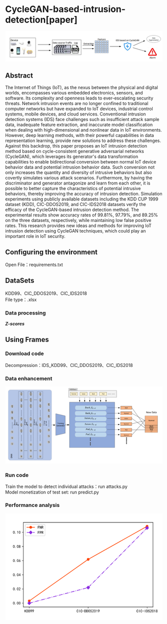# CycleGAN-based-intrusion-detection[paper]
![image](https://github.com/poshangcun13/CycleGAN-based-intrusion-detection/blob/main/ALL.png)
## Abstract
 The Internet of Things (IoT), as the nexus between the physical and digital worlds, encompasses various embedded electronics, sensors, and software. Its complexity and openness leads to ever-escalating security threats. Network intrusion events are no longer confined to traditional computer networks but have expanded to IoT devices, industrial control systems, mobile devices, and cloud services. Conventional intrusion detection systems (IDS) face challenges such as insufficient attack sample data, inadequate feature extraction, and inaccurate model classification when dealing with high-dimensional and nonlinear data in IoT environments. However, deep learning methods, with their powerful capabilities in data representation learning, provide new solutions to address these challenges. Against this backdrop, this paper proposes an IoT intrusion detection method based on cycle-consistent generative adversarial networks (CycleGAN), which leverages its generator's data transformation capabilities to enable bidirectional conversion between normal IoT device behavior data and potential intrusion behavior data. Such conversion not only increases the quantity and diversity of intrusive behaviors but also covertly simulates various attack scenarios. Furthermore, by having the discriminator and generator antagonize and learn from each other, it is possible to better capture the characteristics of potential intrusive behaviors, thereby improving the accuracy of intrusion detection. Simulation experiments using publicly available datasets including the KDD CUP 1999 dataset (KDD), CIC-DDOS2019, and CIC-IDS2018 datasets verify the efficacy of the CycleGAN-based intrusion detection method. The experimental results show accuracy rates of 99.81%, 97.79%, and 89.25% on the three datasets, respectively, while maintaining low false positive rates. This research provides new ideas and methods for improving IoT intrusion detection using CycleGAN techniques, which could play an important role in IoT security.
## Configuring the environment
 Open File：requirements.txt
## DataSets
 KDD99、CIC_DDOS2019、CIC_IDS2018\
 File type：.xlsx
### Data processing
 ***Z-scores***
## Using Frames
### Download code
 Decompression：IDS_KDD99、CIC_DDOS2019、CIC_IDS2018
### Data enhancement
![image](https://github.com/poshangcun13/CycleGAN-based-intrusion-detection/blob/main/data%20enhancement.png)
### Run code
 Train the model to detect individual attacks：run attacks.py\
 Model monetization of test set: run predict.py
### Performance analysis
![image](https://github.com/poshangcun13/CycleGAN-based-intrusion-detection/blob/main/FNR-FPR.png)
